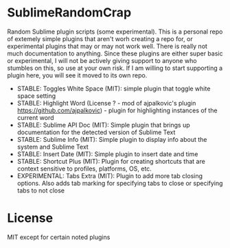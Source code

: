 SublimeRandomCrap
=================

Random Sublime plugin scripts (some experimental).  This is a personal repo of extemely simple plugins that aren't worh creating a repo for, or experimental plugins that may or may not work well.  There is really not much documentation to anything.  Since these plugins are either super basic or experimental, I will not be actively giving support to anyone who stumbles on this, so use at your own risk.  If I am willing to start supporting a plugin here, you will see it moved to its own repo.

- STABLE: Toggles White Space (MIT): simple plugin that toggle white space setting
- STABLE: Highlight Word (License ? - mod of ajpalkovic's plugin https://github.com/ajpalkovic) - plugin for highlighting instances of the current word
- STABLE: Sublime API Doc (MIT): Simple plugin that brings up documentation for the detected version of Sublime Text
- STABLE: Sublime Info (MIT): Simple plugin to display info about the system and Sublime Text
- STABLE: Insert Date (MIT): Simple plugin to insert date and time
- STABLE: Shortcut Plus (MIT): Plugin for creating shortcuts that are context sensitive to profiles, platforms, OS, etc.
- EXPERIMENTAL: Tabs Extra (MIT): Plugin to add more tab closing options.  Also adds tab marking for specifying tabs to close or specifying tabs to not close

# License
MIT except for certain noted plugins
